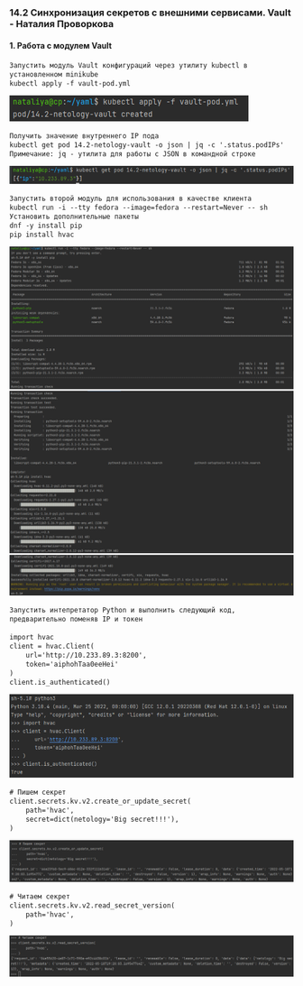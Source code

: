 ### 14.2 Синхронизация секретов с внешними сервисами. Vault - Наталия Проворкова
#### 1. Работа с модулем Vault
```
Запустить модуль Vault конфигураций через утилиту kubectl в установленном minikube
kubectl apply -f vault-pod.yml
```
![create-vault](imgs/create-vault.png)
```
Получить значение внутреннего IP пода
kubectl get pod 14.2-netology-vault -o json | jq -c '.status.podIPs'
Примечание: jq - утилита для работы с JSON в командной строке
```
![get-ip](imgs/get-ip.png)
```
Запустить второй модуль для использования в качестве клиента
kubectl run -i --tty fedora --image=fedora --restart=Never -- sh
Установить дополнительные пакеты
dnf -y install pip
pip install hvac
```
![fedora-1](imgs/fedora-1.png)
![fedora-2](imgs/fedora-2.png)
![fedora-3](imgs/fedora-3.png)
```
Запустить интепретатор Python и выполнить следующий код, предварительно поменяв IP и токен

import hvac
client = hvac.Client(
    url='http://10.233.89.3:8200',
    token='aiphohTaa0eeHei'
)
client.is_authenticated()
```
![auth](imgs/auth.png)
```
# Пишем секрет
client.secrets.kv.v2.create_or_update_secret(
    path='hvac',
    secret=dict(netology='Big secret!!!'),
)
```
![write](imgs/write.png)
```
# Читаем секрет
client.secrets.kv.v2.read_secret_version(
    path='hvac',
)
```

![read](imgs/read.png)
